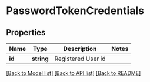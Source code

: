 # PasswordTokenCredentials

## Properties
Name | Type | Description | Notes
------------ | ------------- | ------------- | -------------
**id** | **string** | Registered User id | 

[[Back to Model list]](../README.md#documentation-for-models) [[Back to API list]](../README.md#documentation-for-api-endpoints) [[Back to README]](../README.md)


